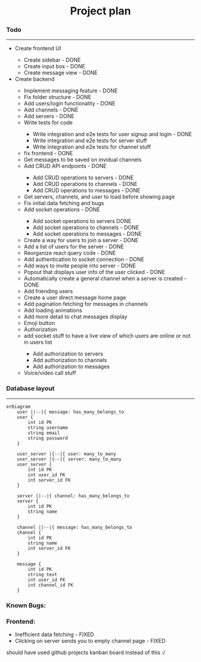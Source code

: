 <h1 align="center">Project plan</h1>

### Todo

---

<ul>
    <li>Create frontend UI</li>
    <ul>
        <li>Create sidebar - DONE</li>
        <li>Create input box - DONE</li>
        <li>Create message view - DONE</li>
    </ul>
    <li>Create backend</li>
    <ul>
        <li>Implement messaging feature - DONE</li>
        <li>Fix folder structure - DONE</li>
        <li>Add users/login functionality - DONE</li>
        <li>Add channels - DONE</li>
        <li>Add servers - DONE</li>
        <li>Write tests for code</li>
        <ul>
            <li>Write integration and e2e tests for user signup and login - DONE</li>
            <li>Write integration and e2e tests for server stuff</li>
            <li>Write integration and e2e tests for channel stuff</li>
        </ul>
        <li>fix frontend - DONE</li>
        <li>Get messages to be saved on invidual channels</li>
        <li>Add CRUD API endpoints - DONE</li>
        <ul>
            <li>Add CRUD operations to servers - DONE</li>
            <li>Add CRUD operations to channels - DONE</li>
            <li>Add CRUD operations to messages - DONE</li>
        </ul>
        <li>Get servers, channels, and user to load before showing page</li>
        <li>Fix initial data fetching and bugs</li>
        <li>Add socket operations - DONE</li>
        <ul>
            <li>Add socket operations to servers DONE</li>
            <li>Add socket operations to channels - DONE</li>
            <li>Add socket operations to messages - DONE</li>
        </ul>
        <li>Create a way for users to join a server - DONE</li>
        <li>Add a list of users for the server - DONE</li>
        <li>Reorganize react query code - DONE</li>
        <li>Add authentication to socket connection - DONE</li>
        <li>Add ways to invite people into server - DONE</li>
        <li>Popout that displays user info of the user clicked - DONE</li>
        <li>Automatically create a general channel when a server is created - DONE</li>
        <li>Add friending users</li>
        <li>Create a user direct message home page</li>
        <li>Add pagination fetching for messages in channels</li>
        <li>Add loading animations</li>
        <li>Add more detail to chat messages display</li>
        <li>Emoji button</li>
        <li>Authorization</li>
        <li>add socket stuff to have a live view of which users are online or not in users list</li>
        <ul>
            <li>Add authorization to servers</li>
            <li>Add authorization to channels</li>
            <li>Add authorization to messages</li>
        </ul>
        <li>Voice/video call stuff</li>
    </ul>
</ul>

### Database layout

---

```mermaid
erDiagram
    user ||--|{ message: has_many_belongs_to
    user {
        int id PK
        string username
        string email
        string password
    }

    user_server |{--|{ user: many_to_many
    user_server |{--|{ server: many_to_many
    user_server {
        int id PK
        int user_id FK
        int server_id FK
    }

    server ||--|{ channel: has_many_belongs_to
    server {
        int id PK
        string name
    }

    channel ||--|{ message: has_many_belongs_to
    channel {
        int id PK
        string name
        int server_id FK
    }

    message {
        int id PK
        string text
        int user_id FK
        int channel_id FK
    }
```

### Known Bugs:

### Frontend:

<ul>
    <li>Inefficient data fetching - FIXED</li>
    <li>Clicking on server sends you to empty channel page - FIXED</li>
</ul>

should have used github projects kanban board instead of this :/
